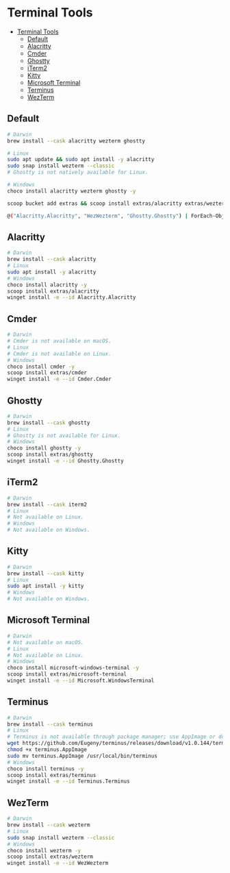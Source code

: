 # Terminal Tools

- [Terminal Tools](#terminal-tools)
  - [Default](#default)
  - [Alacritty](#alacritty)
  - [Cmder](#cmder)
  - [Ghostty](#ghostty)
  - [iTerm2](#iterm2)
  - [Kitty](#kitty)
  - [Microsoft Terminal](#microsoft-terminal)
  - [Terminus](#terminus)
  - [WezTerm](#wezterm)

## Default

```bash
# Darwin
brew install --cask alacritty wezterm ghostty

# Linux
sudo apt update && sudo apt install -y alacritty
sudo snap install wezterm --classic
# Ghostty is not natively available for Linux.

# Windows
choco install alacritty wezterm ghostty -y

scoop bucket add extras && scoop install extras/alacritty extras/wezterm extras/ghostty

@("Alacritty.Alacritty", "WezWezterm", "Ghostty.Ghostty") | ForEach-Object { winget install -e --id $_ }
```

## Alacritty

```bash
# Darwin
brew install --cask alacritty
# Linux
sudo apt install -y alacritty
# Windows
choco install alacritty -y
scoop install extras/alacritty
winget install -e --id Alacritty.Alacritty
```

## Cmder

```bash
# Darwin
# Cmder is not available on macOS.
# Linux
# Cmder is not available on Linux.
# Windows
choco install cmder -y
scoop install extras/cmder
winget install -e --id Cmder.Cmder
```

## Ghostty

```bash
# Darwin
brew install --cask ghostty
# Linux
# Ghostty is not available for Linux.
# Windows
choco install ghostty -y
scoop install extras/ghostty
winget install -e --id Ghostty.Ghostty
```

## iTerm2

```bash
# Darwin
brew install --cask iterm2
# Linux
# Not available on Linux.
# Windows
# Not available on Windows.
```

## Kitty

```bash
# Darwin
brew install --cask kitty
# Linux
sudo apt install -y kitty
# Windows
# Not available on Windows.
```

## Microsoft Terminal

```bash
# Darwin
# Not available on macOS.
# Linux
# Not available on Linux.
# Windows
choco install microsoft-windows-terminal -y
scoop install extras/microsoft-terminal
winget install -e --id Microsoft.WindowsTerminal
```

## Terminus

```bash
# Darwin
brew install --cask terminus
# Linux
# Terminus is not available through package manager; use AppImage or download from the website.
wget https://github.com/Eugeny/terminus/releases/download/v1.0.144/terminus-1.0.144-linux.AppImage -O terminus.AppImage
chmod +x terminus.AppImage
sudo mv terminus.AppImage /usr/local/bin/terminus
# Windows
choco install terminus -y
scoop install extras/terminus
winget install -e --id Terminus.Terminus
```

## WezTerm

```bash
# Darwin
brew install --cask wezterm
# Linux
sudo snap install wezterm --classic
# Windows
choco install wezterm -y
scoop install extras/wezterm
winget install -e --id WezWezterm
```
